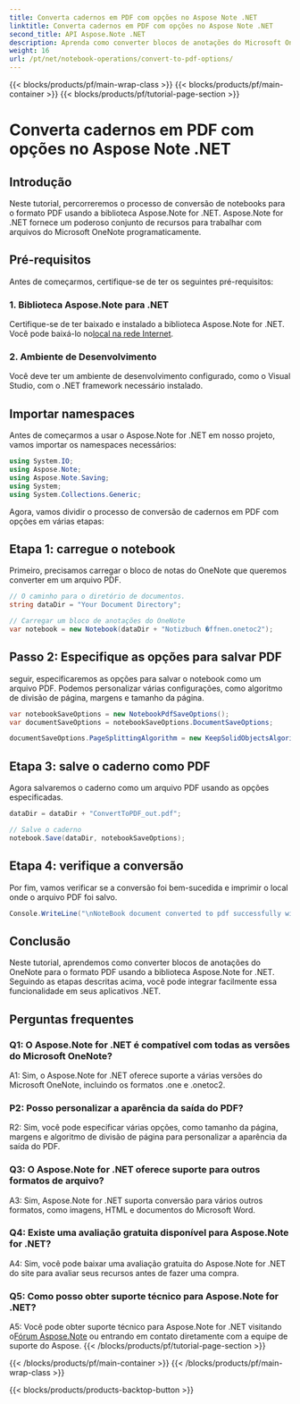 ```yaml
---
title: Converta cadernos em PDF com opções no Aspose Note .NET
linktitle: Converta cadernos em PDF com opções no Aspose Note .NET
second_title: API Aspose.Note .NET
description: Aprenda como converter blocos de anotações do Microsoft OneNote para o formato PDF usando a biblioteca Aspose.Note for .NET com opções personalizáveis.
weight: 16
url: /pt/net/notebook-operations/convert-to-pdf-options/
---
```


{{< blocks/products/pf/main-wrap-class >}}
{{< blocks/products/pf/main-container >}}
{{< blocks/products/pf/tutorial-page-section >}}

# Converta cadernos em PDF com opções no Aspose Note .NET

## Introdução

Neste tutorial, percorreremos o processo de conversão de notebooks para o formato PDF usando a biblioteca Aspose.Note for .NET. Aspose.Note for .NET fornece um poderoso conjunto de recursos para trabalhar com arquivos do Microsoft OneNote programaticamente.

## Pré-requisitos

Antes de começarmos, certifique-se de ter os seguintes pré-requisitos:

### 1. Biblioteca Aspose.Note para .NET
 Certifique-se de ter baixado e instalado a biblioteca Aspose.Note for .NET. Você pode baixá-lo no[local na rede Internet](https://releases.aspose.com/note/net/).

### 2. Ambiente de Desenvolvimento
Você deve ter um ambiente de desenvolvimento configurado, como o Visual Studio, com o .NET framework necessário instalado.

## Importar namespaces

Antes de começarmos a usar o Aspose.Note for .NET em nosso projeto, vamos importar os namespaces necessários:

```csharp
using System.IO;
using Aspose.Note;
using Aspose.Note.Saving;
using System;
using System.Collections.Generic;
```

Agora, vamos dividir o processo de conversão de cadernos em PDF com opções em várias etapas:

## Etapa 1: carregue o notebook

Primeiro, precisamos carregar o bloco de notas do OneNote que queremos converter em um arquivo PDF.

```csharp
// O caminho para o diretório de documentos.
string dataDir = "Your Document Directory";

// Carregar um bloco de anotações do OneNote
var notebook = new Notebook(dataDir + "Notizbuch �ffnen.onetoc2");
```

## Passo 2: Especifique as opções para salvar PDF

seguir, especificaremos as opções para salvar o notebook como um arquivo PDF. Podemos personalizar várias configurações, como algoritmo de divisão de página, margens e tamanho da página.

```csharp
var notebookSaveOptions = new NotebookPdfSaveOptions();
var documentSaveOptions = notebookSaveOptions.DocumentSaveOptions;

documentSaveOptions.PageSplittingAlgorithm = new KeepSolidObjectsAlgorithm();
```

## Etapa 3: salve o caderno como PDF

Agora salvaremos o caderno como um arquivo PDF usando as opções especificadas.

```csharp
dataDir = dataDir + "ConvertToPDF_out.pdf";

// Salve o caderno
notebook.Save(dataDir, notebookSaveOptions);
```

## Etapa 4: verifique a conversão

Por fim, vamos verificar se a conversão foi bem-sucedida e imprimir o local onde o arquivo PDF foi salvo.

```csharp
Console.WriteLine("\nNoteBook document converted to pdf successfully with save options.\nFile saved at " + dataDir);
```

## Conclusão

Neste tutorial, aprendemos como converter blocos de anotações do OneNote para o formato PDF usando a biblioteca Aspose.Note for .NET. Seguindo as etapas descritas acima, você pode integrar facilmente essa funcionalidade em seus aplicativos .NET.

## Perguntas frequentes

### Q1: O Aspose.Note for .NET é compatível com todas as versões do Microsoft OneNote?

A1: Sim, o Aspose.Note for .NET oferece suporte a várias versões do Microsoft OneNote, incluindo os formatos .one e .onetoc2.

### P2: Posso personalizar a aparência da saída do PDF?

R2: Sim, você pode especificar várias opções, como tamanho da página, margens e algoritmo de divisão de página para personalizar a aparência da saída do PDF.

### Q3: O Aspose.Note for .NET oferece suporte para outros formatos de arquivo?

A3: Sim, Aspose.Note for .NET suporta conversão para vários outros formatos, como imagens, HTML e documentos do Microsoft Word.

### Q4: Existe uma avaliação gratuita disponível para Aspose.Note for .NET?

A4: Sim, você pode baixar uma avaliação gratuita do Aspose.Note for .NET do site para avaliar seus recursos antes de fazer uma compra.

### Q5: Como posso obter suporte técnico para Aspose.Note for .NET?

 A5: Você pode obter suporte técnico para Aspose.Note for .NET visitando o[Fórum Aspose.Note](https://forum.aspose.com/c/note/28) ou entrando em contato diretamente com a equipe de suporte do Aspose.
{{< /blocks/products/pf/tutorial-page-section >}}

{{< /blocks/products/pf/main-container >}}
{{< /blocks/products/pf/main-wrap-class >}}

{{< blocks/products/products-backtop-button >}}
